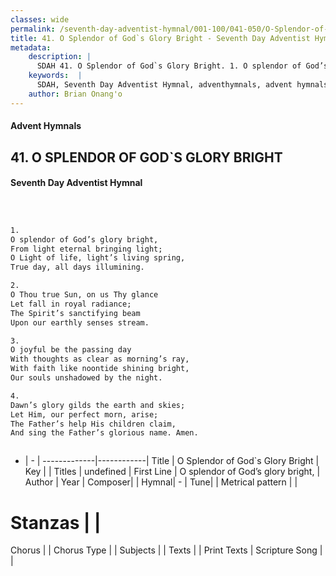 ```yaml
---
classes: wide
permalink: /seventh-day-adventist-hymnal/001-100/041-050/O-Splendor-of-God`s-Glory-Bright/
title: 41. O Splendor of God`s Glory Bright - Seventh Day Adventist Hymnal
metadata:
    description: |
      SDAH 41. O Splendor of God`s Glory Bright. 1. O splendor of God’s glory bright, From light eternal bringing light; O Light of life, light’s living spring, True day, all days illumining.
    keywords:  |
      SDAH, Seventh Day Adventist Hymnal, adventhymnals, advent hymnals, O Splendor of God`s Glory Bright, O splendor of God’s glory bright, 
    author: Brian Onang'o
---
```


#### Advent Hymnals
## 41. O SPLENDOR OF GOD`S GLORY BRIGHT
#### Seventh Day Adventist Hymnal

```txt



1.
O splendor of God’s glory bright,
From light eternal bringing light;
O Light of life, light’s living spring,
True day, all days illumining.

2.
O Thou true Sun, on us Thy glance
Let fall in royal radiance;
The Spirit’s sanctifying beam
Upon our earthly senses stream.

3.
O joyful be the passing day
With thoughts as clear as morning’s ray,
With faith like noontide shining bright,
Our souls unshadowed by the night.

4.
Dawn’s glory gilds the earth and skies;
Let Him, our perfect morn, arise;
The Father’s help His children claim,
And sing the Father’s glorious name. Amen.



```

- |   -  |
-------------|------------|
Title | O Splendor of God`s Glory Bright |
Key |  |
Titles | undefined |
First Line | O splendor of God’s glory bright, |
Author | 
Year | 
Composer|  |
Hymnal|  - |
Tune|  |
Metrical pattern | |
# Stanzas |  |
Chorus |  |
Chorus Type |  |
Subjects |  |
Texts |  |
Print Texts | 
Scripture Song |  |
  
